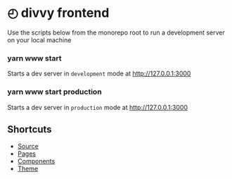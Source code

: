 # ◴ divvy frontend
Use the scripts below from the monorepo root to run a development server
on your local machine

### yarn www start
Starts a dev server in `development` mode at http://127.0.0.1:3000

### yarn www start production
Starts a dev server in `production` mode at http://127.0.0.1:3000

## Shortcuts
- [Source](tree/master/packages/www/src)
- [Pages](tree/master/packages/www/src/pages)
- [Components](tree/master/packages/www/src/components)
- [Theme](tree/master/packages/www/src/theme)
